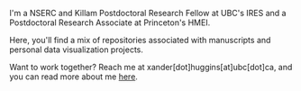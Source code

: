 I'm a NSERC and Killam Postdoctoral Research Fellow at UBC's IRES and a Postdoctoral Research Associate at Princeton's HMEI.

Here, you'll find a mix of repositories associated with manuscripts and personal data visualization projects. 

Want to work together? Reach me at xander[dot]huggins[at]ubc[dot]ca, and you can read more about me [here](https://xanderhuggins.github.io/).
